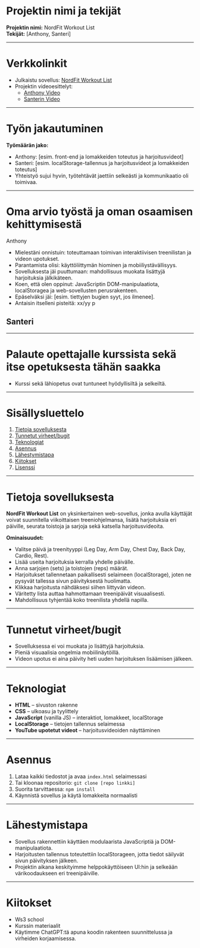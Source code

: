 # Projektin nimi ja tekijät
**Projektin nimi:** NordFit Workout List  
**Tekijät:** [Anthony, Santeri]

---

# Verkkolinkit
- Julkaistu sovellus: [NordFit Workout List](https://nordfit.netlify.app)  
- Projektin videoesittelyt:  
  - [Anthony Video](#)  
  - [Santerin Video](#)

---

# Työn jakautuminen
**Työmäärän jako:**  
- Anthony: [esim. front-end ja lomakkeiden toteutus ja harjoitusvideot]  
- Santeri: [esim. localStorage-tallennus ja harjoitusvideot ja lomakkeiden toteutus]  
- Yhteistyö sujui hyvin, työtehtävät jaettiin selkeästi ja kommunikaatio oli toimivaa.

---

# Oma arvio työstä ja oman osaamisen kehittymisestä
Anthony
- Mielestäni onnistuin: toteuttamaan toimivan interaktiivisen treenilistan ja videon upotukset.  
- Parantamista olisi: käyttöliittymän hiominen ja mobiiliystävällisyys.  
- Sovelluksesta jäi puuttumaan: mahdollisuus muokata lisättyjä harjoituksia jälkikäteen.  
- Koen, että olen oppinut: JavaScriptin DOM-manipulaatiota, localStoragea ja web-sovellusten perusrakenteen.  
- Epäselväksi jäi: [esim. tiettyjen bugien syyt, jos ilmenee].  
- Antaisin itselleni pisteitä: xx/yy p

Santeri
-

---

# Palaute opettajalle kurssista sekä itse opetuksesta tähän saakka
- Kurssi sekä lähiopetus ovat tuntuneet hyödyllisiltä ja selkeiltä.  

---

# Sisällysluettelo
1. [Tietoja sovelluksesta](#tietoja-sovelluksesta)  
2. [Tunnetut virheet/bugit](#tunnetut-virheetbugit)  
3. [Teknologiat](#teknologiat)  
4. [Asennus](#asennus)  
5. [Lähestymistapa](#lähestymistapa)  
6. [Kiitokset](#kiitokset)  
7. [Lisenssi](#lisenssi)

---

# Tietoja sovelluksesta
**NordFit Workout List** on yksinkertainen web-sovellus, jonka avulla käyttäjät voivat suunnitella viikoittaisen treeniohjelmansa, lisätä harjoituksia eri päiville, seurata toistoja ja sarjoja sekä katsella harjoitusvideoita.

**Ominaisuudet:**
- Valitse päivä ja treenityyppi (Leg Day, Arm Day, Chest Day, Back Day, Cardio, Rest).  
- Lisää useita harjoituksia kerralla yhdelle päivälle.  
- Anna sarjojen (sets) ja toistojen (reps) määrät.  
- Harjoitukset tallennetaan paikallisesti selaimeen (localStorage), joten ne pysyvät tallessa sivun päivityksestä huolimatta.  
- Klikkaa harjoitusta nähdäksesi siihen liittyvän videon.  
- Väritetty lista auttaa hahmottamaan treenipäivät visuaalisesti.  
- Mahdollisuus tyhjentää koko treenilista yhdellä napilla.

---

# Tunnetut virheet/bugit
- Sovelluksessa ei voi muokata jo lisättyjä harjoituksia.  
- Pieniä visuaalisia ongelmia mobiilinäytöillä.  
- Videon upotus ei aina päivity heti uuden harjoituksen lisäämisen jälkeen.

---

# Teknologiat
- **HTML** – sivuston rakenne  
- **CSS** – ulkoasu ja tyylittely  
- **JavaScript** (vanilla JS) – interaktiot, lomakkeet, localStorage  
- **LocalStorage** – tietojen tallennus selaimessa  
- **YouTube upotetut videot** – harjoitusvideoiden näyttäminen

---

# Asennus
1. Lataa kaikki tiedostot ja avaa `index.html` selaimessasi  
2. Tai kloonaa repositorio: `git clone [repo linkki]`  
3. Suorita tarvittaessa: `npm install`  
4. Käynnistä sovellus ja käytä lomakkeita normaalisti

---

# Lähestymistapa
- Sovellus rakennettiin käyttäen modulaarista JavaScriptiä ja DOM-manipulaatiota.  
- Harjoitusten tallennus toteutettiin localStorageen, jotta tiedot säilyvät sivun päivityksen jälkeen.  
- Projektin aikana keskityimme helppokäyttöiseen UI:hin ja selkeään värikoodaukseen eri treenipäiville.

---

# Kiitokset
- Ws3 school
- Kurssin materiaalit 
- Käytimme ChatGPT:tä apuna koodin rakenteen suunnittelussa ja virheiden korjaamisessa.
